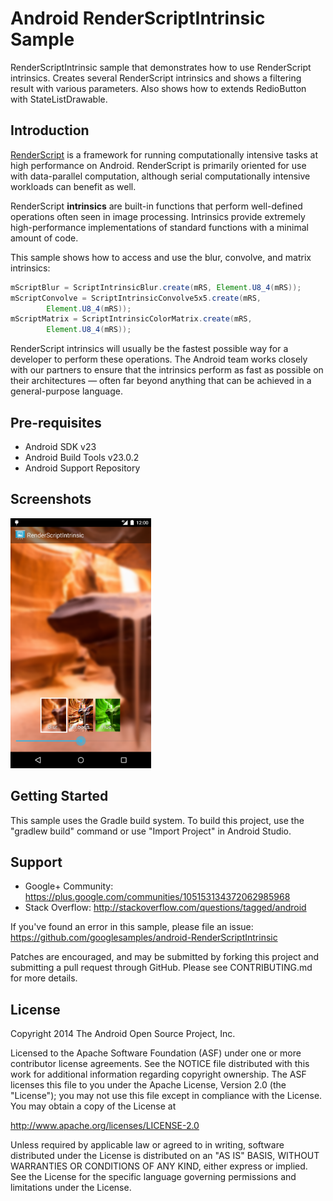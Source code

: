 
Android RenderScriptIntrinsic Sample
===================================

RenderScriptIntrinsic sample that demonstrates how to use RenderScript intrinsics.
Creates several RenderScript intrinsics and shows a filtering result with various parameters.
Also shows how to extends RedioButton with StateListDrawable.

Introduction
------------

[RenderScript][1] is a framework for running computationally intensive tasks at high performance on Android. RenderScript is
primarily oriented for use with data-parallel computation, although serial computationally intensive workloads can
benefit as well.

RenderScript **intrinsics** are built-in functions that perform well-defined operations often seen
in image processing. Intrinsics provide extremely high-performance implementations of standard
functions with a minimal amount of code.

This sample shows how to access and use the blur, convolve, and matrix intrinsics:

```java
mScriptBlur = ScriptIntrinsicBlur.create(mRS, Element.U8_4(mRS));
mScriptConvolve = ScriptIntrinsicConvolve5x5.create(mRS,
        Element.U8_4(mRS));
mScriptMatrix = ScriptIntrinsicColorMatrix.create(mRS,
        Element.U8_4(mRS));
```

RenderScript intrinsics will usually be the fastest possible way for a developer to perform these operations. The
Android team works closely with our partners to ensure that the intrinsics perform as fast as possible on their
architectures — often far beyond anything that can be achieved in a general-purpose language.

[1]: http://developer.android.com/guide/topics/renderscript/compute.html

Pre-requisites
--------------

- Android SDK v23
- Android Build Tools v23.0.2
- Android Support Repository

Screenshots
-------------

<img src="screenshots/main.png" height="400" alt="Screenshot"/> 

Getting Started
---------------

This sample uses the Gradle build system. To build this project, use the
"gradlew build" command or use "Import Project" in Android Studio.

Support
-------

- Google+ Community: https://plus.google.com/communities/105153134372062985968
- Stack Overflow: http://stackoverflow.com/questions/tagged/android

If you've found an error in this sample, please file an issue:
https://github.com/googlesamples/android-RenderScriptIntrinsic

Patches are encouraged, and may be submitted by forking this project and
submitting a pull request through GitHub. Please see CONTRIBUTING.md for more details.

License
-------

Copyright 2014 The Android Open Source Project, Inc.

Licensed to the Apache Software Foundation (ASF) under one or more contributor
license agreements.  See the NOTICE file distributed with this work for
additional information regarding copyright ownership.  The ASF licenses this
file to you under the Apache License, Version 2.0 (the "License"); you may not
use this file except in compliance with the License.  You may obtain a copy of
the License at

http://www.apache.org/licenses/LICENSE-2.0

Unless required by applicable law or agreed to in writing, software
distributed under the License is distributed on an "AS IS" BASIS, WITHOUT
WARRANTIES OR CONDITIONS OF ANY KIND, either express or implied.  See the
License for the specific language governing permissions and limitations under
the License.
